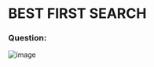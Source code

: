 # BEST FIRST SEARCH

### Question: 
![image](https://static.javatpoint.com/tutorial/ai/images/informed-search-algorithms.png)
